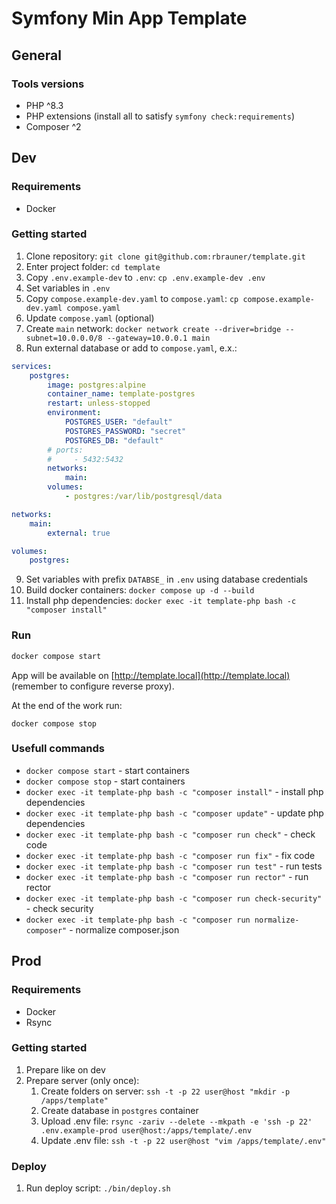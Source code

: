 # Symfony Min App Template

## General

### Tools versions

- PHP ^8.3
- PHP extensions (install all to satisfy `symfony check:requirements`)
- Composer ^2

## Dev

### Requirements

- Docker

### Getting started

1. Clone repository: `git clone git@github.com:rbrauner/template.git`
2. Enter project folder: `cd template`
3. Copy `.env.example-dev` to `.env`: `cp .env.example-dev .env`
4. Set variables in `.env`
5. Copy `compose.example-dev.yaml` to `compose.yaml`: `cp compose.example-dev.yaml compose.yaml`
6. Update `compose.yaml` (optional)
7. Create `main` network: `docker network create --driver=bridge --subnet=10.0.0.0/8 --gateway=10.0.0.1 main`
8. Run external database or add to `compose.yaml`, e.x.:

```yaml
services:
    postgres:
        image: postgres:alpine
        container_name: template-postgres
        restart: unless-stopped
        environment:
            POSTGRES_USER: "default"
            POSTGRES_PASSWORD: "secret"
            POSTGRES_DB: "default"
        # ports:
        #     - 5432:5432
        networks:
            main:
        volumes:
            - postgres:/var/lib/postgresql/data

networks:
    main:
        external: true

volumes:
    postgres:
```

9. Set variables with prefix `DATABSE_` in `.env` using database credentials
10. Build docker containers: `docker compose up -d --build`
11. Install php dependencies: `docker exec -it template-php bash -c "composer install"`

### Run

```bash
docker compose start
```

App will be available on [http://template.local](http://template.local) (remember to configure reverse proxy).

At the end of the work run:

```shell
docker compose stop
```

### Usefull commands

- `docker compose start` - start containers
- `docker compose stop` - start containers
- `docker exec -it template-php bash -c "composer install"` - install php dependencies
- `docker exec -it template-php bash -c "composer update"` - update php dependencies
- `docker exec -it template-php bash -c "composer run check"` - check code
- `docker exec -it template-php bash -c "composer run fix"` - fix code
- `docker exec -it template-php bash -c "composer run test"` - run tests
- `docker exec -it template-php bash -c "composer run rector"` - run rector
- `docker exec -it template-php bash -c "composer run check-security"` - check security
- `docker exec -it template-php bash -c "composer run normalize-composer"` - normalize composer.json

## Prod

### Requirements

- Docker
- Rsync

### Getting started

1. Prepare like on dev
2. Prepare server (only once):
   1. Create folders on server: `ssh -t -p 22 user@host "mkdir -p /apps/template"`
   2. Create database in `postgres` container
   3. Upload .env file: `rsync -zariv --delete --mkpath -e 'ssh -p 22' .env.example-prod user@host:/apps/template/.env`
   4. Update .env file: `ssh -t -p 22 user@host "vim /apps/template/.env"`

### Deploy

1. Run deploy script: `./bin/deploy.sh`
